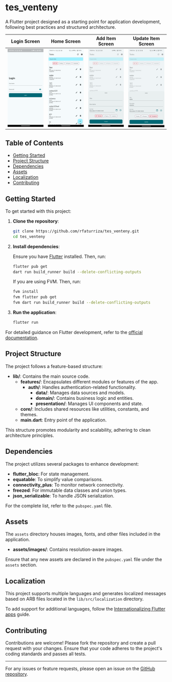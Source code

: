 # tes_venteny

A Flutter project designed as a starting point for application development, following best practices and structured architecture.

| Login Screen | Home Screen | Add Item Screen | Update Item Screen |
|------------|------------|------------|-------------|
| <img src="doc/ss/login.png" width="200" /> | <img src="doc/ss/home.png" width="200" /> | <img src="doc/ss/add.png" width="200" /> | <img src="doc/ss/update.png" width="200" /> |

## Table of Contents

- [Getting Started](#getting-started)
- [Project Structure](#project-structure)
- [Dependencies](#dependencies)
- [Assets](#assets)
- [Localization](#localization)
- [Contributing](#contributing)

## Getting Started

To get started with this project:

1. **Clone the repository**:

   ```bash
   git clone https://github.com/rfaturriza/tes_venteny.git
   cd tes_venteny
   ```

2. **Install dependencies**:

   Ensure you have [Flutter](https://flutter.dev/docs/get-started/install) installed. Then, run:

   ```bash
   flutter pub get
   dart run build_runner build --delete-conflicting-outputs
   ```
   If you are using FVM. Then, run:

   ```bash
   fvm install
   fvm flutter pub get
   fvm dart run build_runner build --delete-conflicting-outputs
   ```

3. **Run the application**:

   ```bash
   flutter run
   ```

For detailed guidance on Flutter development, refer to the [official documentation](https://docs.flutter.dev/).

## Project Structure

The project follows a feature-based structure:

- **lib/**: Contains the main source code.
    - **features/**: Encapsulates different modules or features of the app.
        - **auth/**: Handles authentication-related functionality.
            - **data/**: Manages data sources and models.
            - **domain/**: Contains business logic and entities.
            - **presentation/**: Manages UI components and state.
    - **core/**: Includes shared resources like utilities, constants, and themes.
    - **main.dart**: Entry point of the application.

This structure promotes modularity and scalability, adhering to clean architecture principles.

## Dependencies

The project utilizes several packages to enhance development:

- **flutter_bloc**: For state management.
- **equatable**: To simplify value comparisons.
- **connectivity_plus**: To monitor network connectivity.
- **freezed**: For immutable data classes and union types.
- **json_serializable**: To handle JSON serialization.

For the complete list, refer to the `pubspec.yaml` file.

## Assets

The `assets` directory houses images, fonts, and other files included in the application.

- **assets/images/**: Contains resolution-aware images.

Ensure that any new assets are declared in the `pubspec.yaml` file under the `assets` section.

## Localization

This project supports multiple languages and generates localized messages based on ARB files located in the `lib/src/localization` directory.

To add support for additional languages, follow the [Internationalizing Flutter apps](https://docs.flutter.dev/development/accessibility-and-localization/internationalization) guide.

## Contributing

Contributions are welcome! Please fork the repository and create a pull request with your changes. Ensure that your code adheres to the project's coding standards and passes all tests.

---

For any issues or feature requests, please open an issue on the [GitHub repository](https://github.com/rfaturriza/tes_venteny/issues). 